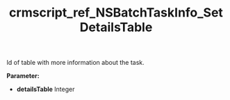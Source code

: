﻿---
title: crmscript_ref_NSBatchTaskInfo_SetDetailsTable
description: NSBatchTaskInfo.SetDetailsTable(Integer detailsTable)
intellisense: NSBatchTaskInfo.SetDetailsTable
keywords: NSBatchTaskInfo, GetDetailsTable
so.topic: reference
---

Id of table with more information about the task.

**Parameter:** 
 - **detailsTable** Integer

